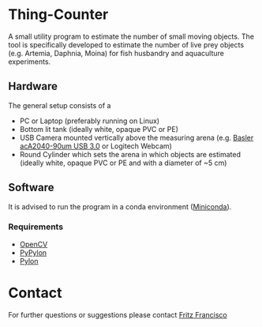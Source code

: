 # Thing-Counter
A small utility program to estimate the number of small moving objects. The tool is specifically developed to estimate the number of live prey objects (e.g. Artemia, Daphnia, Moina) for fish husbandry and aquaculture experiments.  

## Hardware
The general setup consists of a
- PC or Laptop (preferably running on Linux)
- Bottom lit tank (ideally white, opaque PVC or PE)
- USB Camera mounted vertically above the measuring arena (e.g. [Basler acA2040-90um USB 3.0](https://www.baslerweb.com/de/produkte/kameras/flaechenkameras/ace/aca2040-90um/) or Logitech Webcam)
- Round Cylinder which sets the arena in which objects are estimated (ideally white, opaque PVC or PE and with a diameter of ~5 cm)

## Software
It is advised to run the program in a conda environment ([Miniconda](https://docs.conda.io/en/latest/miniconda.html)). 

### Requirements
- [OpenCV](https://opencv.org/)
- [PyPylon](https://github.com/basler/pypylon)
- [Pylon](https://www.baslerweb.com/de/produkte/basler-pylon-camera-software-suite/)

# Contact
For further questions or suggestions please contact [Fritz Francisco](mailto:fritz.a.francisco@gmail.com) 

